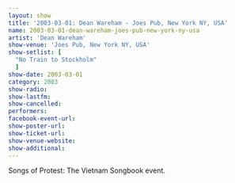 ```yaml
---
layout: show
title: '2003-03-01: Dean Wareham - Joes Pub, New York NY, USA'
name: 2003-03-01-dean-wareham-joes-pub-new-york-ny-usa
artist: 'Dean Wareham'
show-venue: 'Joes Pub, New York NY, USA'
show-setlist: [
  "No Train to Stockholm"
  ]
show-date: 2003-03-01
category: 2003
show-radio: 
show-lastfm: 
show-cancelled: 
performers: 
facebook-event-url: 
show-poster-url: 
show-ticket-url: 
show-venue-website: 
show-additional: 
---
```

Songs of Protest: The Vietnam Songbook event.